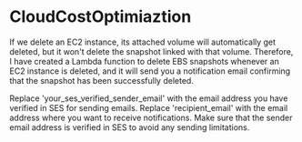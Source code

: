 # CloudCostOptimiaztion

If we delete an EC2 instance, its attached volume will automatically get deleted, but it won't delete the snapshot linked with that volume. Therefore, I have created a Lambda function to delete EBS snapshots whenever an EC2 instance is deleted, and it will send you a notification email confirming that the snapshot has been successfully deleted.

Replace 'your_ses_verified_sender_email' with the email address you have verified in SES for sending emails. Replace 'recipient_email' with the email address where you want to receive notifications. Make sure that the sender email address is verified in SES to avoid any sending limitations.
